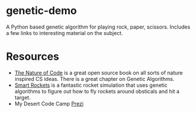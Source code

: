 genetic-demo
============

A Python based genetic algorithm for playing rock, paper, scissors. Includes a few links to interesting material on the subject.

Resources
============
* [The Nature of Code](http://natureofcode.com/) is a great open source book on all sorts of nature inspired CS ideas. There is a great chapter on Genetic Algorithms.
* [Smart Rockets](http://www.blprnt.com/smartrockets/) is a fantastic rocket simulation that uses genetic algorithms to figure out how to fly rockets around obsticals and hit a target.
* My Desert Code Camp [Prezi](http://prezi.com/vrmbzu1smaum/?utm_campaign=share&utm_medium=copy&rc=ex0share)
